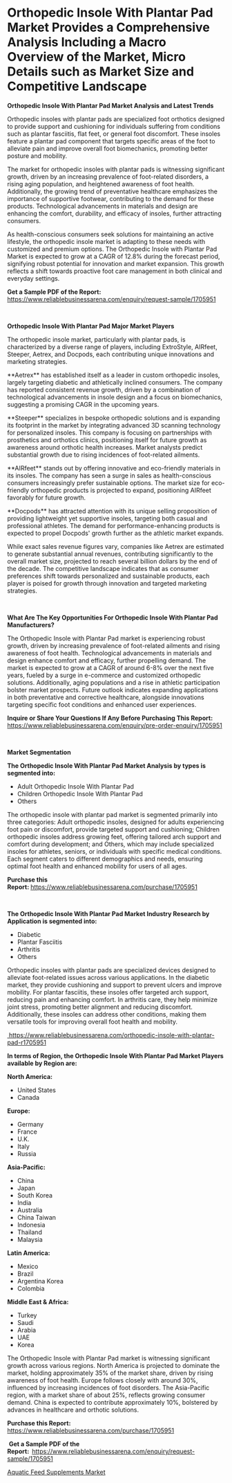 <p><h1>Orthopedic Insole With Plantar Pad Market Provides a Comprehensive Analysis Including a Macro Overview of the Market, Micro Details such as Market Size and Competitive Landscape</h1></p><p><strong>Orthopedic Insole With Plantar Pad Market Analysis and Latest Trends</strong></p>
<p><p>Orthopedic insoles with plantar pads are specialized foot orthotics designed to provide support and cushioning for individuals suffering from conditions such as plantar fasciitis, flat feet, or general foot discomfort. These insoles feature a plantar pad component that targets specific areas of the foot to alleviate pain and improve overall foot biomechanics, promoting better posture and mobility.</p><p>The market for orthopedic insoles with plantar pads is witnessing significant growth, driven by an increasing prevalence of foot-related disorders, a rising aging population, and heightened awareness of foot health. Additionally, the growing trend of preventative healthcare emphasizes the importance of supportive footwear, contributing to the demand for these products. Technological advancements in materials and design are enhancing the comfort, durability, and efficacy of insoles, further attracting consumers.</p><p>As health-conscious consumers seek solutions for maintaining an active lifestyle, the orthopedic insole market is adapting to these needs with customized and premium options. The Orthopedic Insole with Plantar Pad Market is expected to grow at a CAGR of 12.8% during the forecast period, signifying robust potential for innovation and market expansion. This growth reflects a shift towards proactive foot care management in both clinical and everyday settings.</p></p>
<p><strong>Get a Sample PDF of the Report:&nbsp;</strong> <a href="https://www.reliablebusinessarena.com/enquiry/request-sample/1705951?utm_campaign=3261&utm_medium=2&utm_source=Github&utm_content=ia&utm_term=27032025&utm_id=orthopedic-insole-with-plantar-pad">https://www.reliablebusinessarena.com/enquiry/request-sample/1705951</a></p>
<p>&nbsp;</p>
<p><strong>Orthopedic Insole With Plantar Pad Major Market Players</strong></p>
<p><p>The orthopedic insole market, particularly with plantar pads, is characterized by a diverse range of players, including ExtroStyle, AIRfeet, Steeper, Aetrex, and Docpods, each contributing unique innovations and marketing strategies.</p><p>**Aetrex** has established itself as a leader in custom orthopedic insoles, largely targeting diabetic and athletically inclined consumers. The company has reported consistent revenue growth, driven by a combination of technological advancements in insole design and a focus on biomechanics, suggesting a promising CAGR in the upcoming years.</p><p>**Steeper** specializes in bespoke orthopedic solutions and is expanding its footprint in the market by integrating advanced 3D scanning technology for personalized insoles. This company is focusing on partnerships with prosthetics and orthotics clinics, positioning itself for future growth as awareness around orthotic health increases. Market analysts predict substantial growth due to rising incidences of foot-related ailments.</p><p>**AIRfeet** stands out by offering innovative and eco-friendly materials in its insoles. The company has seen a surge in sales as health-conscious consumers increasingly prefer sustainable options. The market size for eco-friendly orthopedic products is projected to expand, positioning AIRfeet favorably for future growth.</p><p>**Docpods** has attracted attention with its unique selling proposition of providing lightweight yet supportive insoles, targeting both casual and professional athletes. The demand for performance-enhancing products is expected to propel Docpods' growth further as the athletic market expands.</p><p>While exact sales revenue figures vary, companies like Aetrex are estimated to generate substantial annual revenues, contributing significantly to the overall market size, projected to reach several billion dollars by the end of the decade. The competitive landscape indicates that as consumer preferences shift towards personalized and sustainable products, each player is poised for growth through innovation and targeted marketing strategies.</p></p>
<p>&nbsp;</p>
<p><strong>What Are The Key Opportunities For Orthopedic Insole With Plantar Pad Manufacturers?</strong></p>
<p><p>The Orthopedic Insole with Plantar Pad market is experiencing robust growth, driven by increasing prevalence of foot-related ailments and rising awareness of foot health. Technological advancements in materials and design enhance comfort and efficacy, further propelling demand. The market is expected to grow at a CAGR of around 6-8% over the next five years, fueled by a surge in e-commerce and customized orthopedic solutions. Additionally, aging populations and a rise in athletic participation bolster market prospects. Future outlook indicates expanding applications in both preventative and corrective healthcare, alongside innovations targeting specific foot conditions and enhanced user experiences.</p></p>
<p><strong>Inquire or Share Your Questions If Any Before Purchasing This Report:</strong> <a href="https://www.reliablebusinessarena.com/enquiry/pre-order-enquiry/1705951?utm_campaign=3261&utm_medium=2&utm_source=Github&utm_content=ia&utm_term=27032025&utm_id=orthopedic-insole-with-plantar-pad">https://www.reliablebusinessarena.com/enquiry/pre-order-enquiry/1705951</a></p>
<p>&nbsp;</p>
<p><strong>Market Segmentation</strong></p>
<p><strong>The Orthopedic Insole With Plantar Pad Market Analysis by types is segmented into:</strong></p>
<p><ul><li>Adult Orthopedic Insole With Plantar Pad</li><li>Children Orthopedic Insole With Plantar Pad</li><li>Others</li></ul></p>
<p><p>The orthopedic insole with plantar pad market is segmented primarily into three categories: Adult orthopedic insoles, designed for adults experiencing foot pain or discomfort, provide targeted support and cushioning; Children orthopedic insoles address growing feet, offering tailored arch support and comfort during development; and Others, which may include specialized insoles for athletes, seniors, or individuals with specific medical conditions. Each segment caters to different demographics and needs, ensuring optimal foot health and enhanced mobility for users of all ages.</p></p>
<p><strong>Purchase this Report:&nbsp;</strong><a href="https://www.reliablebusinessarena.com/purchase/1705951?utm_campaign=3261&utm_medium=2&utm_source=Github&utm_content=ia&utm_term=27032025&utm_id=orthopedic-insole-with-plantar-pad">https://www.reliablebusinessarena.com/purchase/1705951</a></p>
<p>&nbsp;</p>
<p><strong>The Orthopedic Insole With Plantar Pad Market Industry Research by Application is segmented into:</strong></p>
<p><ul><li>Diabetic</li><li>Plantar Fasciitis</li><li>Arthritis</li><li>Others</li></ul></p>
<p><p>Orthopedic insoles with plantar pads are specialized devices designed to alleviate foot-related issues across various applications. In the diabetic market, they provide cushioning and support to prevent ulcers and improve mobility. For plantar fasciitis, these insoles offer targeted arch support, reducing pain and enhancing comfort. In arthritis care, they help minimize joint stress, promoting better alignment and reducing discomfort. Additionally, these insoles can address other conditions, making them versatile tools for improving overall foot health and mobility.</p></p>
<p><a href="https://www.reliablebusinessarena.com/orthopedic-insole-with-plantar-pad-r1705951?utm_campaign=3261&utm_medium=2&utm_source=Github&utm_content=ia&utm_term=27032025&utm_id=orthopedic-insole-with-plantar-pad">&nbsp;https://www.reliablebusinessarena.com/orthopedic-insole-with-plantar-pad-r1705951</a></p>
<p><strong>In terms of Region, the Orthopedic Insole With Plantar Pad Market Players available by Region are:</strong></p>
<p>
    <p> <strong> North America: </strong>
        <ul>
            <li>United States</li>
            <li>Canada</li>
        </ul>
        </p> 
    <p> <strong> Europe: </strong>
        <ul>
            <li>Germany</li>
            <li>France</li>
            <li>U.K.</li>
            <li>Italy</li>
            <li>Russia</li>
        </ul>
        </p> 
    <p> <strong> Asia-Pacific: </strong>
        <ul>
            <li>China</li>
            <li>Japan</li>
            <li>South Korea</li>
            <li>India</li>
            <li>Australia</li>
            <li>China Taiwan</li>
            <li>Indonesia</li>
            <li>Thailand</li>
            <li>Malaysia</li>
        </ul>
        </p> 
    <p> <strong> Latin America: </strong>
        <ul>
            <li>Mexico</li>
            <li>Brazil</li>
            <li>Argentina Korea</li>
            <li>Colombia</li>
        </ul>
        </p> 
    <p> <strong> Middle East & Africa: </strong>
        <ul>
            <li>Turkey</li>
            <li>Saudi</li>
            <li>Arabia</li>
            <li>UAE</li>
            <li>Korea</li>
        </ul>
    </p>
    </p>
<p><p>The Orthopedic Insole with Plantar Pad market is witnessing significant growth across various regions. North America is projected to dominate the market, holding approximately 35% of the market share, driven by rising awareness of foot health. Europe follows closely with around 30%, influenced by increasing incidences of foot disorders. The Asia-Pacific region, with a market share of about 25%, reflects growing consumer demand. China is expected to contribute approximately 10%, bolstered by advances in healthcare and orthotic solutions.</p></p>
<p><strong>Purchase this Report: </strong><a href="https://www.reliablebusinessarena.com/purchase/1705951?utm_campaign=3261&utm_medium=2&utm_source=Github&utm_content=ia&utm_term=27032025&utm_id=orthopedic-insole-with-plantar-pad">https://www.reliablebusinessarena.com/purchase/1705951</a></p>
<p>&nbsp;<strong>Get a Sample PDF of the Report:&nbsp;&nbsp;</strong><a href="https://www.reliablebusinessarena.com/enquiry/request-sample/1705951?utm_campaign=3261&utm_medium=2&utm_source=Github&utm_content=ia&utm_term=27032025&utm_id=orthopedic-insole-with-plantar-pad">https://www.reliablebusinessarena.com/enquiry/request-sample/1705951</a></p>
<p><strong></strong></p>
<p><p><a href="https://github.com/keehnkaesssi/Market-Research-Report-List-1/blob/main/aquatic-feed-supplements-market.md?utm_campaign=3261&utm_medium=2&utm_source=Github&utm_content=ia&utm_term=27032025&utm_id=orthopedic-insole-with-plantar-pad">Aquatic Feed Supplements Market</a></p></p>